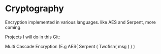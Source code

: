 # Cryptography
Encryption implemented in various languages. like AES and Serpent, more coming.

Projects I will do in this Git:

Multi Cascade Encryption (E.g AES( Serpent ( Twofish( msg ) ) )

